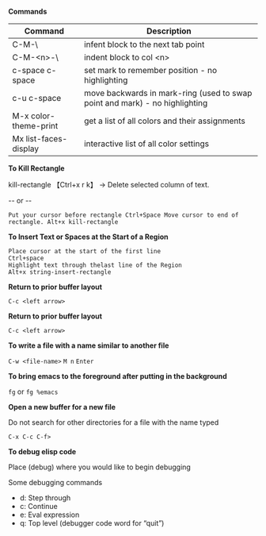 ---
---

**Commands**

| Command | Description |
|-----------|--------------|
| C-M-\ | infent block to the next tab point |
| C-M-\<n\>-\ | indent block to col \<n\> |
| c-space c-space |  set mark to remember position - no highlighting |
| c-u c-space | move backwards in mark-ring (used to swap point and mark) - no highlighting |
| M-x color-theme-print | get a list of all colors and their assignments |
| Mx list-faces-display | interactive list of all color settings |

**To Kill Rectangle**

kill-rectangle 【Ctrl+x r k】 → Delete selected column of text.

 -- or --
 
 `Put your cursor before rectangle
  Ctrl+Space
  Move cursor to end of rectangle.
  Alt+x kill-rectangle`

**To Insert Text or Spaces at the Start of a Region**

```
Place cursor at the start of the first line
Ctrl+space
Highlight text through thelast line of the Region
Alt+x string-insert-rectangle
```
**Return to prior buffer layout**

 `C-c <left arrow>`

**Return to prior buffer layout**

 `C-c <left arrow>`

**To write a file with a name similar to another file**

 `C-w <file-name>`
  `M n`
  `Enter`

**To bring emacs to the foreground after putting in the background**

`fg` or `fg %emacs`

**Open a new buffer for a new file**

Do not search for other directories for a file with the name typed

 `C-x C-c C-f>`

**To debug elisp code**

Place (debug) where you would like to begin debugging

Some debugging commands

  - d: Step through
  - c: Continue
  - e: Eval expression
  - q: Top level (debugger code word for “quit”)

